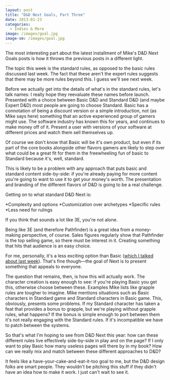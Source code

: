 ```yaml
---
layout: post
title: "D&D Next Goals, Part Three"
date: 2013-01-23
categories:
  - Indies & More
image: /images/goal.jpg
image-sm: /images/goal.jpg
---
```

The most interesting part about the latest installment of Mike's D&D Next Goals posts is how it throws the previous posts in a different light.

The topic this week is the standard rules, as opposed to the basic rules discussed last week. The fact that these aren't the expert rules suggests that there may be more rules beyond this. I guess we'll see next week.

Before we actually get into the details of what's in the standard rules, let's talk names: I really hope they reevaluate these names before launch. Presented with a choice between Basic D&D and Standard D&D (and maybe Expert D&D) most people are going to choose Standard. Basic has a connotation of being a discount version or a simple introduction, not (as Mike says here) something that an active experienced group of gamers might use. The software industry has known this for years, and continues to make money off of it. Present a user with versions of your software at different prices and watch them sell themselves up.

Of course we don't know that Basic will be it's own product, but even if its part of the core books alongside other flavors gamers are likely to step over what could be a great fit for them in the freewheeling fun of basic to Standard because it's, well, standard.

This is likely to be a problem with any approach that puts basic and standard content side-by-side: if you're already paying for more content you're going to want to use it to get your money's worth. The presentation and branding of the different flavors of D&D is going to be a real challenge.

Getting on to what standard D&D Next is:

*Complexity and options
*Customization over archetypes
*Specific rules
*Less need for rulings

If you think that sounds a lot like 3E, you're not alone.

Being like 3E (and therefore Pathfinder) is a great idea from a money-making perspective, of course. Sales figures regularly show that Pathfinder is the top selling game, so there must be interest in it. Creating something that hits that audience is an easy choice.

For me, personally, it's a less exciting option than Basic ([which I talked about last week](http://www.latorra.org/2013/01/14/dd-next-goals-part-two/)). That's fine though—the goal of Next is to present something that appeals to everyone.

The question that remains, then, is how this will actually work. The character creation is easy enough to see: if you're playing Basic you get this, otherwise choose between these. Examples Mike lists like grapple rules are tougher to imagine. Mike mentions situations such as Basic characters in Standard game and Standard characters in Basic game. This, obviously, presents some problems. If my Standard character has taken a feat that provides a bonus to grapple, but we're playing without grapple rules, what happens? If the bonus is simple enough to port between them it's not really engaging with the Standard rules. If it's incompatible we have to patch between the systems.

So that's what I'm hoping to see from D&D Next this year: how can these different rules live effectively side-by-side in play and on the page? If I only want to play Basic how many useless pages will there by in my book? How can we really mix and match between these different approaches to D&D?

It feels like a have-your-cake-and-eat-it-too goal to me, but the D&D design folks are smart people. They wouldn't be pitching this stuff if they didn't have an idea how to make it work. I just can't wait to see it.